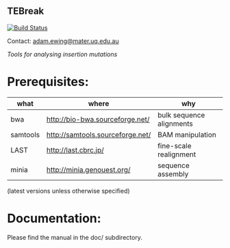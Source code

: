 ## TEBreak 

[![Build Status](https://travis-ci.org/adamewing/tebreak.svg?branch=master)](https://travis-ci.org/adamewing/tebreak)

Contact: adam.ewing@mater.uq.edu.au

*Tools for analysing insertion mutations*

# Prerequisites:

|what     | where | why |
|---------|-------|-----|
|bwa      | http://bio-bwa.sourceforge.net/  | bulk sequence alignments |
|samtools | http://samtools.sourceforge.net/ | BAM manipulation |
|LAST     | http://last.cbrc.jp/ | fine-scale realignment |
|minia    | http://minia.genouest.org/ | sequence assembly |


(latest versions unless otherwise specified)

# Documentation:

Please find the manual in the doc/ subdirectory.
